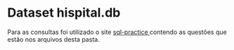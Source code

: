 # Dataset hispital.db

Para as consultas foi utilizado o site <a href= 'https://www.sql-practice.com/'> sql-practice </a> contendo as questões que estão nos arquivos desta pasta. 